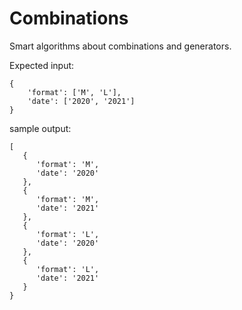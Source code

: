 Combinations
============

Smart algorithms about combinations and generators.

Expected input:

```
{
    'format': ['M', 'L'],
    'date': ['2020', '2021']
}
```

sample output:

```
[
   {
      'format': 'M',
      'date': '2020'
   },
   {
      'format': 'M',
      'date': '2021'
   },
   {
      'format': 'L',
      'date': '2020'
   },
   {
      'format': 'L',
      'date': '2021'
   }
}
```
